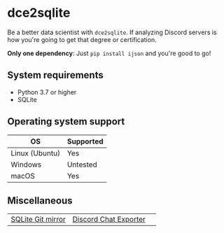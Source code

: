 # dce2sqlite

Be a better data scientist with `dce2sqlite`. If analyzing Discord servers is how you're going to get that degree or certification.

**Only one dependency**: Just `pip install ijson` and you're good to go!

## System requirements
- Python 3.7 or higher
- SQLite
## Operating system support
| OS             | Supported |
|----------------|-----------|
| Linux (Ubuntu) | Yes       |
| Windows        | Untested  |
| macOS          | Yes       |

## Miscellaneous

| | | |
|---|---|---|
| [SQLite Git mirror](https://github.com/sqlite/sqlite) | [Discord Chat Exporter](https://github.com/Tyrrrz/DiscordChatExporter)